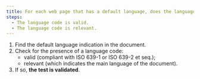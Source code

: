 ```yaml
---
title: For each web page that has a default language, does the language code check these conditions?
steps:
  - The language code is valid.
  - The language code is relevant.
---
```


1. Find the default language indication in the document.
2. Check for the presence of a language code:
   - valid (compliant with ISO 639-1 or ISO 639-2 et seq.);
   - relevant (which indicates the main language of the document).
3. If so, **the test is validated**.
